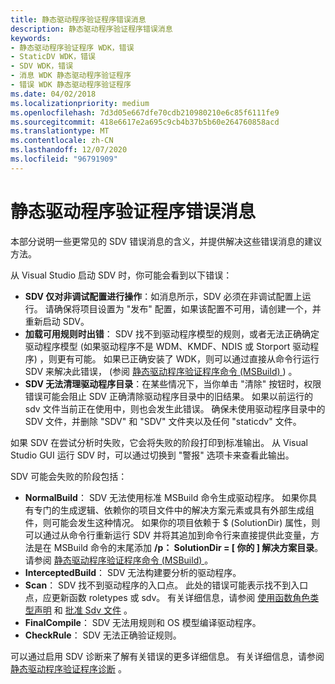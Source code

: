 ```yaml
---
title: 静态驱动程序验证程序错误消息
description: 静态驱动程序验证程序错误消息
keywords:
- 静态驱动程序验证程序 WDK，错误
- StaticDV WDK，错误
- SDV WDK，错误
- 消息 WDK 静态驱动程序验证程序
- 错误 WDK 静态驱动程序验证程序
ms.date: 04/02/2018
ms.localizationpriority: medium
ms.openlocfilehash: 7d3d05e667dfe70cdb210980210e6c85f6111fe9
ms.sourcegitcommit: 418e6617e2a695c9cb4b37b5b60e264760858acd
ms.translationtype: MT
ms.contentlocale: zh-CN
ms.lasthandoff: 12/07/2020
ms.locfileid: "96791909"
---
```

# <a name="static-driver-verifier-error-messages"></a>静态驱动程序验证程序错误消息


本部分说明一些更常见的 SDV 错误消息的含义，并提供解决这些错误消息的建议方法。

从 Visual Studio 启动 SDV 时，你可能会看到以下错误：

* **SDV 仅对非调试配置进行操作**：如消息所示，SDV 必须在非调试配置上运行。  请确保将项目设置为 "发布" 配置，如果该配置不可用，请创建一个，并重新启动 SDV。
* **加载可用规则时出错**： SDV 找不到驱动程序模型的规则，或者无法正确确定驱动程序模型 (如果驱动程序不是 WDM、KMDF、NDIS 或 Storport 驱动程序) ，则更有可能。  如果已正确安装了 WDK，则可以通过直接从命令行运行 SDV 来解决此错误， (参阅 [静态驱动程序验证程序命令 (MSBuild) ](-static-driver-verifier-commands--msbuild-.md)) 。
* **SDV 无法清理驱动程序目录**：在某些情况下，当你单击 "清除" 按钮时，权限错误可能会阻止 SDV 正确清除驱动程序目录中的旧结果。  如果以前运行的 sdv 文件当前正在使用中，则也会发生此错误。  确保未使用驱动程序目录中的 SDV 文件，并删除 "SDV" 和 "SDV" 文件夹以及任何 "staticdv" 文件。

如果 SDV 在尝试分析时失败，它会将失败的阶段打印到标准输出。  从 Visual Studio GUI 运行 SDV 时，可以通过切换到 "警报" 选项卡来查看此输出。

SDV 可能会失败的阶段包括：
* **NormalBuild**： SDV 无法使用标准 MSBuild 命令生成驱动程序。  如果你具有专门的生成逻辑、依赖你的项目文件中的解决方案元素或具有外部生成组件，则可能会发生这种情况。  如果你的项目依赖于 $ (SolutionDir) 属性，则可以通过从命令行重新运行 SDV 并将其追加到命令行来直接提供此变量，方法是在 MSBuild 命令的末尾添加 **/p： SolutionDir = \[ 你的 \] 解决方案目录**。  请参阅 [静态驱动程序验证程序命令 (MSBuild) ](-static-driver-verifier-commands--msbuild-.md)。
* **InterceptedBuild**： SDV 无法构建要分析的驱动程序。  
* **Scan**： SDV 找不到驱动程序的入口点。  此处的错误可能表示找不到入口点，应更新函数 roletypes 或 sdv。  有关详细信息，请参阅 [使用函数角色类型声明](using-function-role-type-declarations.md) 和 [批准 Sdv 文件](approving-the-sdv-map-h-file.md) 。
* **FinalCompile**： SDV 无法用规则和 OS 模型编译驱动程序。
* **CheckRule**： SDV 无法正确验证规则。

可以通过启用 SDV 诊断来了解有关错误的更多详细信息。  有关详细信息，请参阅 [静态驱动程序验证程序诊断](static-driver-verifier-diagnostics.md) 。
